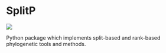 # SplitP 
![](https://github.com/js51/SplitP/workflows/build/badge.svg)

Python package which implements split-based and rank-based phylogenetic tools and methods.
